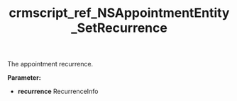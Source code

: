 ﻿---
title: crmscript_ref_NSAppointmentEntity_SetRecurrence
description: NSAppointmentEntity.SetRecurrence(RecurrenceInfo recurrence)
intellisense: NSAppointmentEntity.SetRecurrence
keywords: NSAppointmentEntity, GetRecurrence
so.topic: reference
---

The appointment recurrence.

**Parameter:** 
 - **recurrence** RecurrenceInfo

